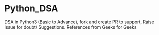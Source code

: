 # Python_DSA
DSA in Python3 (Basic to Advance), fork and create PR to support, Raise Issue for doubt/ Suggestions. References from Geeks for Geeks
